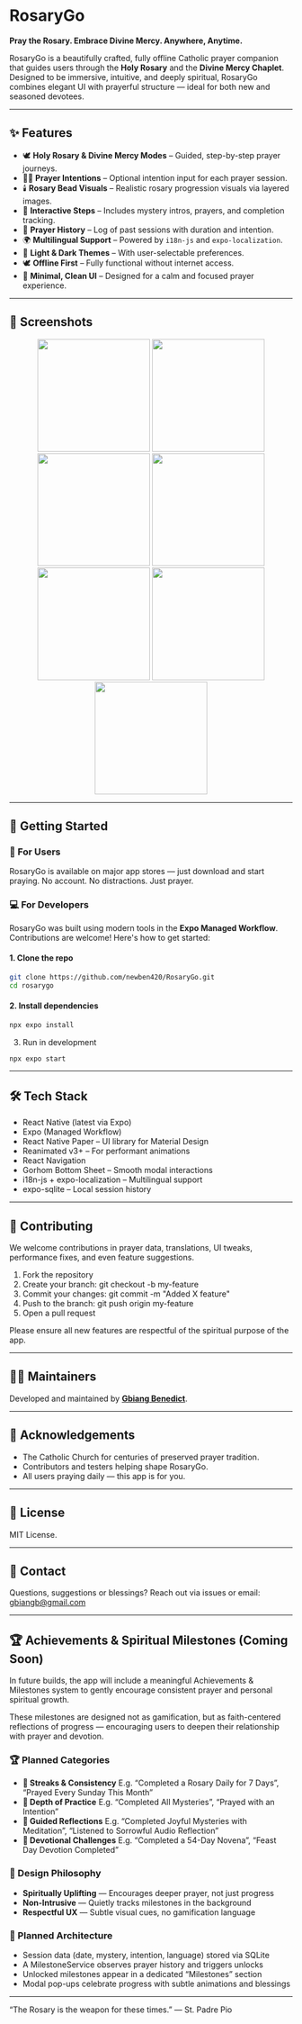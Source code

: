 # RosaryGo

**Pray the Rosary. Embrace Divine Mercy. Anywhere, Anytime.**

RosaryGo is a beautifully crafted, fully offline Catholic prayer companion that guides users through the **Holy Rosary** and the **Divine Mercy Chaplet**. Designed to be immersive, intuitive, and deeply spiritual, RosaryGo combines elegant UI with prayerful structure — ideal for both new and seasoned devotees.

---

## ✨ Features

- 🕊️ **Holy Rosary & Divine Mercy Modes** – Guided, step-by-step prayer journeys.
- 🧘‍♂️ **Prayer Intentions** – Optional intention input for each prayer session.
- 🕯️ **Rosary Bead Visuals** – Realistic rosary progression visuals via layered images.
- 📖 **Interactive Steps** – Includes mystery intros, prayers, and completion tracking.
- 📜 **Prayer History** – Log of past sessions with duration and intention.
- 🌍 **Multilingual Support** – Powered by `i18n-js` and `expo-localization`.
- 🎨 **Light & Dark Themes** – With user-selectable preferences.
- 🕊️ **Offline First** – Fully functional without internet access.
- 📱 **Minimal, Clean UI** – Designed for a calm and focused prayer experience.

---

## 📸 Screenshots

<p align="center">
  <img src="screenshots/1.PNG" width="200" />
  <img src="screenshots/2.PNG" width="200" />
  <img src="screenshots/3.PNG" width="200" />
  <img src="screenshots/4.PNG" width="200" />
  <img src="screenshots/5.PNG" width="200" />
  <img src="screenshots/6.PNG" width="200" />
  <img src="screenshots/7.png" width="200" />
</p>

---

## 🚀 Getting Started

### 📱 For Users

RosaryGo is available on major app stores — just download and start praying. No account. No distractions. Just prayer.

### 💻 For Developers

RosaryGo was built using modern tools in the **Expo Managed Workflow**. Contributions are welcome! Here's how to get started:

#### 1. Clone the repo

```bash
git clone https://github.com/newben420/RosaryGo.git
cd rosarygo
```

#### 2. Install dependencies

```bash
npx expo install
```

3. Run in development

```bash
npx expo start
```

---

## 🛠️ Tech Stack

 - React Native (latest via Expo)
 - Expo (Managed Workflow)
 - React Native Paper – UI library for Material Design
 - Reanimated v3+ – For performant animations
 - React Navigation
 - Gorhom Bottom Sheet – Smooth modal interactions
 - i18n-js + expo-localization – Multilingual support
 - expo-sqlite – Local session history

---

## 🤝 Contributing

We welcome contributions in prayer data, translations, UI tweaks, performance fixes, and even feature suggestions.
1.	Fork the repository
2.	Create your branch: git checkout -b my-feature
3.	Commit your changes: git commit -m "Added X feature"
4.	Push to the branch: git push origin my-feature
5.	Open a pull request

Please ensure all new features are respectful of the spiritual purpose of the app.

---

## 🧑‍💻 Maintainers

Developed and maintained by **[Gbiang Benedict](https://nym.name.ng)**.

---

## 🙏 Acknowledgements

- The Catholic Church for centuries of preserved prayer tradition.
- Contributors and testers helping shape RosaryGo.
- All users praying daily — this app is for you.

---

## 📄 License

MIT License.

--- 

## 💬 Contact

Questions, suggestions or blessings?
Reach out via issues or email: gbiangb@gmail.com

---

## 🏆 Achievements & Spiritual Milestones (Coming Soon)

In future builds, the app will include a meaningful Achievements & Milestones system to gently encourage consistent prayer and personal spiritual growth.

These milestones are designed not as gamification, but as faith-centered reflections of progress — encouraging users to deepen their relationship with prayer and devotion.

### 🏆 Planned Categories

- **📅 Streaks & Consistency** E.g. “Completed a Rosary Daily for 7 Days”, “Prayed Every Sunday This Month”
- **📿 Depth of Practice** E.g. “Completed All Mysteries”, “Prayed with an Intention”
- **🧘 Guided Reflections** E.g. “Completed Joyful Mysteries with Meditation”, “Listened to Sorrowful Audio Reflection”
- **🎁 Devotional Challenges** E.g. “Completed a 54-Day Novena”, “Feast Day Devotion Completed”

### 📌 Design Philosophy

- **Spiritually Uplifting** — Encourages deeper prayer, not just progress
- **Non-Intrusive** — Quietly tracks milestones in the background
- **Respectful UX** — Subtle visual cues, no gamification language

### 🧱 Planned Architecture

- Session data (date, mystery, intention, language) stored via SQLite
- A MilestoneService observes prayer history and triggers unlocks
- Unlocked milestones appear in a dedicated “Milestones” section
- Modal pop-ups celebrate progress with subtle animations and blessings

---

“The Rosary is the weapon for these times.”
— St. Padre Pio